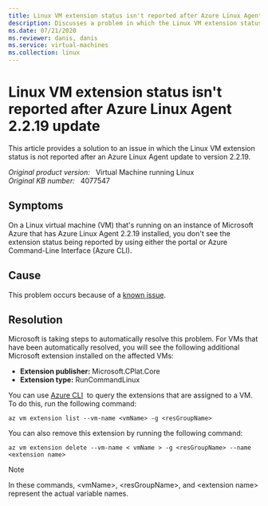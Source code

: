 ```yaml
---
title: Linux VM extension status isn't reported after Azure Linux Agent 2.2.19 update
description: Discusses a problem in which the Linux VM extension status is not reported after an Azure Linux Agent update to version 2.2.19.
ms.date: 07/21/2020
ms.reviewer: danis, danis
ms.service: virtual-machines
ms.collection: linux
---
```

# Linux VM extension status isn't reported after Azure Linux Agent 2.2.19 update

This article provides a solution to an issue in which the Linux VM extension status is not reported after an Azure Linux Agent update to version 2.2.19.

_Original product version:_ &nbsp; Virtual Machine running Linux  
_Original KB number:_ &nbsp; 4077547

## Symptoms

On a Linux virtual machine (VM) that's running on an instance of Microsoft Azure that has Azure Linux Agent 2.2.19 installed, you don't see the extension status being reported by using either the portal or Azure Command-Line Interface (Azure CLI).

## Cause

This problem occurs because of a [known issue](https://github.com/Azure/WALinuxAgent/wiki/Known-Issues#2219---protocolerror-varlibwaagentgoalstate1xml-is-missing). 

## Resolution

Microsoft is taking steps to automatically resolve this problem. For VMs that have been automatically resolved, you will see the following additional Microsoft extension installed on the affected VMs:

- **Extension publisher:** Microsoft.CPlat.Core
- **Extension type:** RunCommandLinux

You can use [Azure CLI](/cli/azure/install-azure-cli?view=azure-cli-latest&preserve-view=true)  to query the extensions that are assigned to a VM. To do this, run the following command:

```Azure CLI
az vm extension list --vm-name <vmName> -g <resGroupName>
```

You can also remove this extension by running the following command: 

```Azure CLI
az vm extension delete --vm-name < vmName > -g <resGroupName> --name <extension name>
```

> [!NOTE]
> In these commands, \<vmName>, \<resGroupName>, and \<extension name> represent the actual variable names.
